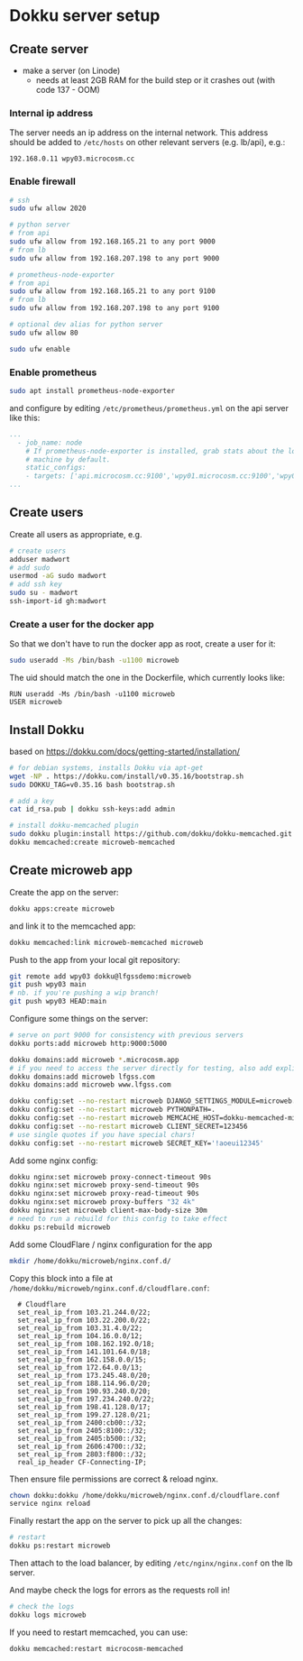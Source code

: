 # Dokku server setup

## Create server

* make a server (on Linode)
  * needs at least 2GB RAM for the build step or it crashes out (with code 137 - OOM)

### Internal ip address

The server needs an ip address on the internal network. This address should be added to `/etc/hosts` on other relevant servers (e.g. lb/api), e.g.:

```
192.168.0.11 wpy03.microcosm.cc
```

### Enable firewall

```bash
# ssh
sudo ufw allow 2020

# python server
# from api
sudo ufw allow from 192.168.165.21 to any port 9000
# from lb
sudo ufw allow from 192.168.207.198 to any port 9000

# prometheus-node-exporter
# from api
sudo ufw allow from 192.168.165.21 to any port 9100
# from lb
sudo ufw allow from 192.168.207.198 to any port 9100

# optional dev alias for python server
sudo ufw allow 80

sudo ufw enable
```

### Enable prometheus

```bash
sudo apt install prometheus-node-exporter
```

and configure by editing `/etc/prometheus/prometheus.yml` on the api server like this:

```yaml
...
  - job_name: node
    # If prometheus-node-exporter is installed, grab stats about the local
    # machine by default.
    static_configs:
    - targets: ['api.microcosm.cc:9100','wpy01.microcosm.cc:9100','wpy02.microcosm.cc:9100','wpy03.microcosm.cc:9100']
...
```


## Create users

Create all users as appropriate, e.g.

```bash
# create users
adduser madwort
# add sudo
usermod -aG sudo madwort
# add ssh key
sudo su - madwort
ssh-import-id gh:madwort
```

### Create a user for the docker app

So that we don't have to run the docker app as root, create a user for it:

```bash
sudo useradd -Ms /bin/bash -u1100 microweb
```

The uid should match the one in the Dockerfile, which currently looks like:

```
RUN useradd -Ms /bin/bash -u1100 microweb
USER microweb
```

## Install Dokku

based on https://dokku.com/docs/getting-started/installation/

```bash
# for debian systems, installs Dokku via apt-get
wget -NP . https://dokku.com/install/v0.35.16/bootstrap.sh
sudo DOKKU_TAG=v0.35.16 bash bootstrap.sh

# add a key
cat id_rsa.pub | dokku ssh-keys:add admin

# install dokku-memcached plugin
sudo dokku plugin:install https://github.com/dokku/dokku-memcached.git --name memcached
dokku memcached:create microweb-memcached
```

## Create microweb app

Create the app on the server:

```bash
dokku apps:create microweb
```

and link it to the memcached app:

```bash
dokku memcached:link microweb-memcached microweb
```

Push to the app from your local git repository:

```bash
git remote add wpy03 dokku@lfgssdemo:microweb
git push wpy03 main
# nb. if you're pushing a wip branch!
git push wpy03 HEAD:main
```

Configure some things on the server:

```bash
# serve on port 9000 for consistency with previous servers
dokku ports:add microweb http:9000:5000

dokku domains:add microweb *.microcosm.app
# if you need to access the server directly for testing, also add explicit lfgss domains
dokku domains:add microweb lfgss.com
dokku domains:add microweb www.lfgss.com

dokku config:set --no-restart microweb DJANGO_SETTINGS_MODULE=microweb.settings
dokku config:set --no-restart microweb PYTHONPATH=.
dokku config:set --no-restart microweb MEMCACHE_HOST=dokku-memcached-microweb-memcached
dokku config:set --no-restart microweb CLIENT_SECRET=123456
# use single quotes if you have special chars!
dokku config:set --no-restart microweb SECRET_KEY='!aoeui12345'
```

Add some nginx config:

```bash
dokku nginx:set microweb proxy-connect-timeout 90s
dokku nginx:set microweb proxy-send-timeout 90s
dokku nginx:set microweb proxy-read-timeout 90s
dokku nginx:set microweb proxy-buffers "32 4k"
dokku nginx:set microweb client-max-body-size 30m
# need to run a rebuild for this config to take effect
dokku ps:rebuild microweb
```

Add some CloudFlare / nginx configuration for the app

```bash
mkdir /home/dokku/microweb/nginx.conf.d/
```

Copy this block into a file at `/home/dokku/microweb/nginx.conf.d/cloudflare.conf`:

```
  # Cloudflare
  set_real_ip_from 103.21.244.0/22;
  set_real_ip_from 103.22.200.0/22;
  set_real_ip_from 103.31.4.0/22;
  set_real_ip_from 104.16.0.0/12;
  set_real_ip_from 108.162.192.0/18;
  set_real_ip_from 141.101.64.0/18;
  set_real_ip_from 162.158.0.0/15;
  set_real_ip_from 172.64.0.0/13;
  set_real_ip_from 173.245.48.0/20;
  set_real_ip_from 188.114.96.0/20;
  set_real_ip_from 190.93.240.0/20;
  set_real_ip_from 197.234.240.0/22;
  set_real_ip_from 198.41.128.0/17;
  set_real_ip_from 199.27.128.0/21;
  set_real_ip_from 2400:cb00::/32;
  set_real_ip_from 2405:8100::/32;
  set_real_ip_from 2405:b500::/32;
  set_real_ip_from 2606:4700::/32;
  set_real_ip_from 2803:f800::/32;
  real_ip_header CF-Connecting-IP;
```

Then ensure file permissions are correct & reload nginx.

```bash
chown dokku:dokku /home/dokku/microweb/nginx.conf.d/cloudflare.conf
service nginx reload
```

Finally restart the app on the server to pick up all the changes:

```bash
# restart
dokku ps:restart microweb
```

Then attach to the load balancer, by editing `/etc/nginx/nginx.conf` on the lb server.

And maybe check the logs for errors as the requests roll in!

```bash
# check the logs
dokku logs microweb
```

If you need to restart memcached, you can use:

```bash
dokku memcached:restart microcosm-memcached
```
